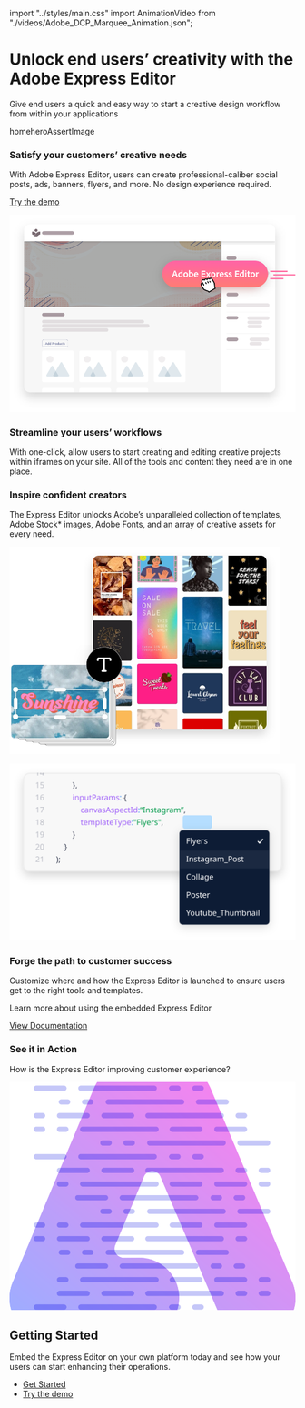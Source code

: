 import "../styles/main.css"
import AnimationVideo from "./videos/Adobe_DCP_Marquee_Animation.json";

<Hero slots="heading, text,  assetsImg" customLayout variant="video" animationVideo={AnimationVideo} className="express-editor-hero-block"/>

# Unlock end users’ creativity with the Adobe Express Editor

Give end users a quick and easy way to start a creative design workflow from within your applications

homeheroAssertImage

<AnnouncementBlock slots="heading, text, button" className="announcement-embed-editor"/>

### Satisfy your customers’ creative needs

With Adobe Express Editor, users can create professional-caliber social posts, ads, banners, flyers, and more. No design experience required.

[Try the demo](https://adobe.io)

<TextBlock slots="image, heading,text" theme="lightest" headerElementType="h2" variantsTypePrimary='secondary' variantStyleFill = "outline" homeZigZag className="stremline-workflow"/>

![EMPTY_ALT](./images/Express-Editor-Benefits-Blade-image.png)

### Streamline your users’ workflows

With one-click, allow users to start creating and editing creative projects within iframes on your site. All of the tools and content they need are in one place.

<TextBlock slots="heading,text,image" theme="lightest" headerElementType="h2" variantsTypePrimary='secondary' variantStyleFill = "outline"   homeZigZag className=" zigzag-cta-two stremline-workflow"/>

### Inspire confident creators

The Express Editor unlocks Adobe’s unparalleled collection of templates, Adobe Stock* images, Adobe Fonts, and an array of creative assets for every need.

![EMPTY_ALT](./images/Express-Editor-Benefits-Blade-image-two.png)

<TextBlock slots="image, heading,text" theme="lightest" headerElementType="h2" variantsTypePrimary='secondary' variantStyleFill = "outline" homeZigZag className="stremline-workflow"/>

![EMPTY_ALT](./images/Express-Editor-Benefits-Blade-image-3.svg)

### Forge the path to customer success

Customize where and how the Express Editor is launched to ensure users get to the right tools and templates.

<AnnouncementBlock slots="text, button" className="announcement-embed-editor"/>

Learn more about using the embedded Express Editor

[View Documentation](https://adobe.io)

<TextBlock slots="heading,text" theme="lightest" headerElementType="h2" variantsTypePrimary='secondary' variantStyleFill = "outline" homeZigZag className="stremline-workflow customer-experience"/>

### See it in Action

How is the Express Editor improving customer experience?

<SummaryBlock slots=" image , heading, text, buttons" className="getting-started" />

![Getting Started](./images/Summary-Block-image.svg)

## Getting Started

Embed the Express Editor on your own platform today and see how your users can start enhancing their operations.

- [Get Started](https://adobe.io)
- [Try the demo](https://adobe.io)
